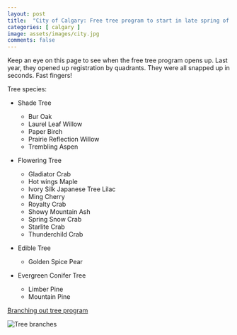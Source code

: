 ```yaml
---
layout: post
title:  "City of Calgary: Free tree program to start in late spring of 2024"
categories: [ calgary ]
image: assets/images/city.jpg
comments: false
---
```


Keep an eye on this page to see when the free tree program opens up.
Last year, they opened up registration by quadrants.  They were all snapped up in seconds.  Fast fingers!

Tree species:

- Shade Tree
    - Bur Oak
    - Laurel Leaf Willow
    - Paper Birch
    - Prairie Reflection Willow
    - Trembling Aspen

- Flowering Tree
    - Gladiator Crab
    - Hot wings Maple
    - Ivory Silk Japanese Tree Lilac
    - Ming Cherry
    - Royalty Crab
    - Showy Mountain Ash
    - Spring Snow Crab
    - Starlite Crab
    - Thunderchild Crab

- Edible Tree
    - Golden Spice Pear

- Evergreen Conifer Tree
    - Limber Pine
    - Mountain Pine

[Branching out tree program](https://www.calgary.ca/parks-rec-programs/nature/tree-giveaway.html)

![Tree branches](https://www.calgary.ca/parks-rec-programs/nature/tree-giveaway/_jcr_content/root/maincontentpar/responsivegrid/grid/column-0-r0/hero_banner6868/image.img.jpg)